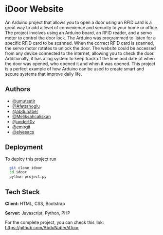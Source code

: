 # iDoor Website

An Arduino project that allows you to open a door using an RFID card is a great way to add a level of convenience and security to your home or office. The project involves using an Arduino board, an RFID reader, and a servo motor to control the door lock. The Arduino was programmed to listen for a specific RFID card to be scanned. When the correct RFID card is scanned, the servo motor rotates to unlock the door. The website could be accessed from any device connected to the internet, allowing you to check the door. Additionally, it has a log system to keep track of the time and date of when the door was opened, who opened it and when it was opened. This project is a perfect example of how Arduino can be used to create smart and secure systems that improve daily life.



## Authors

- [@umutsatir](https://www.github.com/umutsatir)
- [@Afettahoglu](https://github.com/Afettahoglu)
- [@abdunaber](https://www.github.com/abdunaber)
- [@Meliksahcaliskan](https://www.github.com/Meliksahcaliskan)
- [@undert0v](https://www.github.com/undert0v)
- [@emirgit](https://www.github.com/emirgit)
- [@elyesacs](https://www.github.com/elyesacs)



## Deployment

To deploy this project run

```bash
  git clone idoor
  cd idoor
  python project.py
```



## Tech Stack

**Client:** HTML, CSS, Bootstrap

**Server:** Javascript, Python, PHP

For the complete project, you can check this link: https://github.com/AbduNaber/iDoor
